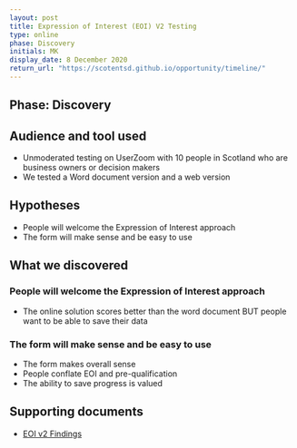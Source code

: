 ```yaml
---
layout: post
title: Expression of Interest (EOI) V2 Testing
type: online
phase: Discovery
initials: MK
display_date: 8 December 2020
return_url: "https://scotentsd.github.io/opportunity/timeline/"
---
```

## Phase: Discovery

## Audience and tool used
- Unmoderated testing on UserZoom with 10 people in Scotland who are business owners or decision makers
- We tested a Word document version and a web version

## Hypotheses
- People will welcome the Expression of Interest approach
- The form will make sense and be easy to use

## What we discovered

### People will welcome the Expression of Interest approach
- The online solution scores better than the word document BUT people want to be able to save their data

### The form will make sense and be easy to use
- The form makes overall sense
- People conflate EOI and pre-qualification
- The ability to save progress is valued

## Supporting documents
- [EOI v2 Findings](/opportunity/files/EOI_InitialTesting_V2_Dec08_2020.pdf)
